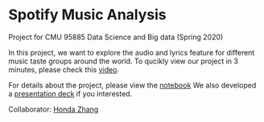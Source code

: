 # Spotify Music Analysis

Project for CMU 95885 Data Science and Big data (Spring 2020)

In this project, we want to explore the audio and lyrics feature for different music taste groups around the world. To qucikly view our project in 3 minutes,  please check this [video](https://www.youtube.com/watch?v=SYobkkcSTwM).

For details about the project, please view the [notebook](https://github.com/yuweizhu1993/music_feature_analysis/blob/master/Group_14_project1_final_report.ipynb)
We also developed a [presentation deck](https://github.com/yuweizhu1993/music_feature_analysis/blob/master/Group14_music_analysis_presentation.pdf) if you interested.

Collaborator: [Honda Zhang](https://github.com/hzhang0920)
